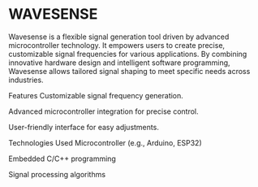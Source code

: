 # WAVESENSE
Wavesense is a flexible signal generation tool driven by advanced microcontroller technology. It empowers users to create precise, customizable signal frequencies for various applications. By combining innovative hardware design and intelligent software programming, Wavesense allows tailored signal shaping to meet specific needs across industries.

Features
Customizable signal frequency generation.

Advanced microcontroller integration for precise control.

User-friendly interface for easy adjustments.

Technologies Used
Microcontroller (e.g., Arduino, ESP32)

Embedded C/C++ programming

Signal processing algorithms
